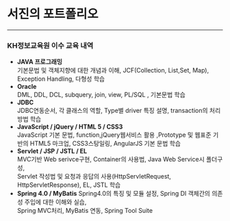 <h1><strong>서진</strong>의 포트폴리오</h1>
<hr>
<h3>KH정보교육원 이수 교육 내역</h3>
<ul>
  <li><strong>JAVA 프로그래밍</strong><br>
기본문법 및 객체지향에 대한 개념과 이해, JCF(Collection, List,Set, Map), Exception Handling, 다형성 학습</li>
  <li><strong>Oracle</strong><br>
DML, DDL, DCL, subquery, join, view, PL/SQL , 기본문법 학습</li>
  <li><strong>JDBC</strong><br>
JDBC연동순서, 각 클래스의 역할, Type별 driver 특징 설명, transaction의 처리방법 학습</li>
  <li><strong>JavaScript / jQuery / HTML 5 / CSS3</strong><br>
 JavaScript 기본 문법, function,jQuery웹서비스 활용 ,Prototype 및 웹표준 기반의 HTML5 마크업, CSS3스탕일링, AngularJS 기본 문법 학습</li>
  <li><strong>Servlet / JSP / JSTL / EL</strong><br>
MVC기반 Web serivce구현, Container의 사용법, Java Web Service시 폴더구성,<br>
Servlet 작성법 및 요청과 응답의 사용(HttpServletRequest, HttpServletResponse), EL, JSTL 학습</li>
  <li><strong>Spring 4.0 / MyBatis</strong>
Spring4.0의 특징 및 모듈 설정, Spring DI 객체간의 의존성 주입에 대한 이해와 실습,<br>
Spring MVC처리, MyBatis 연동, Spring Tool Suite</li>
</ul>
